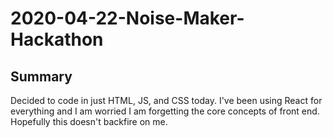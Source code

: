 # 2020-04-22-Noise-Maker-Hackathon

## Summary

Decided to code in just HTML, JS, and CSS today. I've been using React for everything and I am worried I am forgetting the core concepts of front end. Hopefully this doesn't backfire on me.
